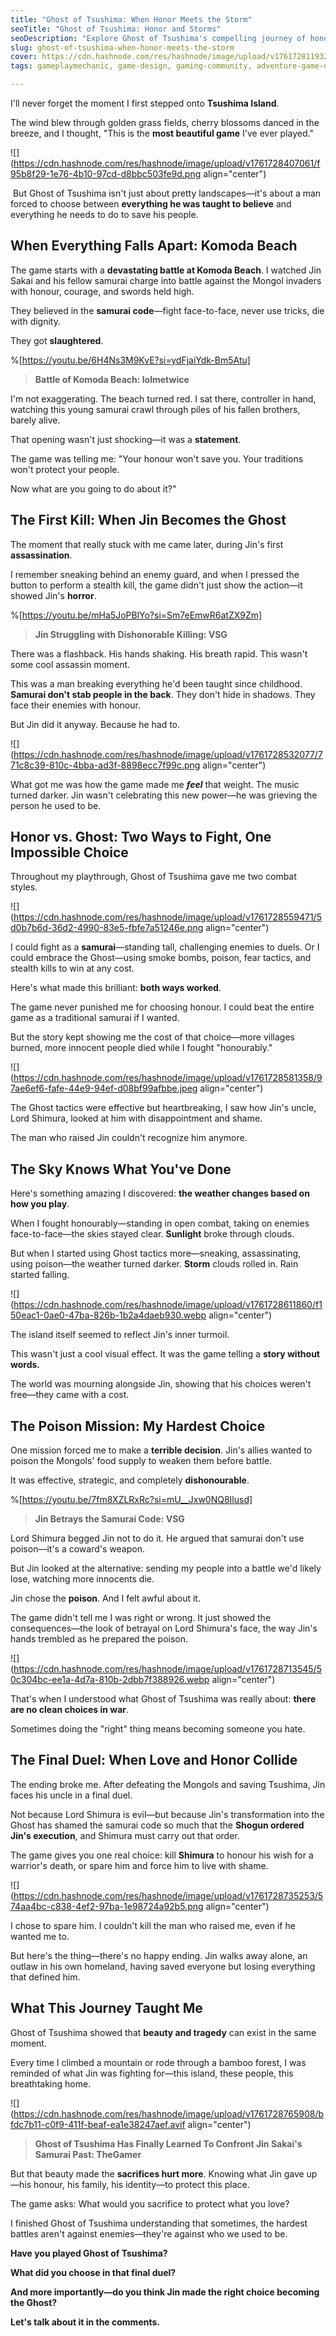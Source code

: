 ```yaml
---
title: "Ghost of Tsushima: When Honor Meets the Storm"
seoTitle: "Ghost of Tsushima: Honor and Storms"
seoDescription: "Explore Ghost of Tsushima's compelling journey of honor vs. survival, where choices have deep consequences, in a stunning, immersive world"
slug: ghost-of-tsushima-when-honor-meets-the-storm
cover: https://cdn.hashnode.com/res/hashnode/image/upload/v1761728119326/9a36ab32-cace-4462-9744-31e0e59ecf7b.png
tags: gameplaymechanic, game-design, gaming-community, adventure-game-development-adventure-game-developers-story-driven-game-development-custom-adventure-games-action-adventure-game-design-narrative-game-development-3d-adventure-games-unity-adventure-game-cross-platform-adventure-games, gamereview, japanese-history, characterdevelopment, playstation, ghostoftsushima, gameanalysis

---
```


I'll never forget the moment I first stepped onto **Tsushima Island**.

The wind blew through golden grass fields, cherry blossoms danced in the breeze, and I thought, "This is the **most beautiful game** I've ever played."

![](https://cdn.hashnode.com/res/hashnode/image/upload/v1761728407061/f95b8f29-1e76-4b10-97cd-d8bbc503fe9d.png align="center")

 But Ghost of Tsushima isn't just about pretty landscapes—it's about a man forced to choose between **everything he was taught to believe** and everything he needs to do to save his people.

## **When Everything Falls Apart: Komoda Beach**

The game starts with a **devastating battle at Komoda Beach**. I watched Jin Sakai and his fellow samurai charge into battle against the Mongol invaders with honour, courage, and swords held high.

They believed in the **samurai code**—fight face-to-face, never use tricks, die with dignity.

They got **slaughtered**.

%[https://youtu.be/6H4Ns3M9KvE?si=ydFjaiYdk-Bm5Atu] 

> **Battle of Komoda Beach: lolmetwice**

I'm not exaggerating. The beach turned red. I sat there, controller in hand, watching this young samurai crawl through piles of his fallen brothers, barely alive.

That opening wasn't just shocking—it was a **statement**.

The game was telling me: "Your honour won't save you. Your traditions won't protect your people.

Now what are you going to do about it?"

## **The First Kill: When Jin Becomes the Ghost**

The moment that really stuck with me came later, during Jin's first **assassination**.

I remember sneaking behind an enemy guard, and when I pressed the button to perform a stealth kill, the game didn't just show the action—it showed Jin's **horror**.

%[https://youtu.be/mHa5JoPBlYo?si=Sm7eEmwR6atZX9Zm] 

> **Jin Struggling with Dishonorable Killing: VSG**

There was a flashback. His hands shaking. His breath rapid. This wasn't some cool assassin moment.

This was a man breaking everything he'd been taught since childhood. **Samurai don't stab people in the back**. They don't hide in shadows. They face their enemies with honour.

But Jin did it anyway. Because he had to.

![](https://cdn.hashnode.com/res/hashnode/image/upload/v1761728532077/771c8c39-810c-4bba-ad3f-8898ecc7f99c.png align="center")

What got me was how the game made me ***feel*** that weight. The music turned darker. Jin wasn't celebrating this new power—he was grieving the person he used to be.

## **Honor vs. Ghost: Two Ways to Fight, One Impossible Choice**

Throughout my playthrough, Ghost of Tsushima gave me two combat styles.

![](https://cdn.hashnode.com/res/hashnode/image/upload/v1761728559471/5d0b7b6d-36d2-4990-83e5-fbfe7a51246e.png align="center")

I could fight as a **samurai**—standing tall, challenging enemies to duels. Or I could embrace the Ghost—using smoke bombs, poison, fear tactics, and stealth kills to win at any cost.

Here's what made this brilliant: **both ways worked**.

The game never punished me for choosing honour. I could beat the entire game as a traditional samurai if I wanted.

But the story kept showing me the cost of that choice—more villages burned, more innocent people died while I fought "honourably."

![](https://cdn.hashnode.com/res/hashnode/image/upload/v1761728581358/97ae6ef6-fafe-44e9-94ef-d08bf99afbbe.jpeg align="center")

The Ghost tactics were effective but heartbreaking, I saw how Jin's uncle, Lord Shimura, looked at him with disappointment and shame.

The man who raised Jin couldn't recognize him anymore.

## **The Sky Knows What You've Done**

Here's something amazing I discovered: **the weather changes based on how you play**.

When I fought honourably—standing in open combat, taking on enemies face-to-face—the skies stayed clear. **Sunlight** broke through clouds.

But when I started using Ghost tactics more—sneaking, assassinating, using poison—the weather turned darker. **Storm** clouds rolled in. Rain started falling.

![](https://cdn.hashnode.com/res/hashnode/image/upload/v1761728611860/f150eac1-0ae0-47ba-826b-1b2a4daeb930.webp align="center")

The island itself seemed to reflect Jin's inner turmoil.

This wasn't just a cool visual effect. It was the game telling a **story without words.**

The world was mourning alongside Jin, showing that his choices weren't free—they came with a cost.

## **The Poison Mission: My Hardest Choice**

One mission forced me to make a **terrible decision**. Jin's allies wanted to poison the Mongols' food supply to weaken them before battle.

It was effective, strategic, and completely **dishonourable**.

%[https://youtu.be/7fm8XZLRxRc?si=mU__Jxw0NQ8Ilusd] 

> **Jin Betrays the Samurai Code: VSG**

Lord Shimura begged Jin not to do it. He argued that samurai don't use poison—it's a coward's weapon.

But Jin looked at the alternative: sending my people into a battle we'd likely lose, watching more innocents die.

Jin chose the **poison**. And I felt awful about it.

The game didn't tell me I was right or wrong. It just showed the consequences—the look of betrayal on Lord Shimura's face, the way Jin's hands trembled as he prepared the poison.

![](https://cdn.hashnode.com/res/hashnode/image/upload/v1761728713545/50c304bc-ee1a-4d7a-810b-2dbb7f388926.webp align="center")

That's when I understood what Ghost of Tsushima was really about: **there are no clean choices in war**.

Sometimes doing the "right" thing means becoming someone you hate.

## **The Final Duel: When Love and Honor Collide**

The ending broke me. After defeating the Mongols and saving Tsushima, Jin faces his uncle in a final duel.

Not because Lord Shimura is evil—but because Jin's transformation into the Ghost has shamed the samurai code so much that the **Shogun ordered Jin's execution**, and Shimura must carry out that order.

The game gives you one real choice: kill **Shimura** to honour his wish for a warrior's death, or spare him and force him to live with shame.

![](https://cdn.hashnode.com/res/hashnode/image/upload/v1761728735253/574aa4bc-c838-4ef2-97ba-1e98724a92b5.png align="center")

I chose to spare him. I couldn't kill the man who raised me, even if he wanted me to.

But here's the thing—there's no happy ending. Jin walks away alone, an outlaw in his own homeland, having saved everyone but losing everything that defined him.

## **What This Journey Taught Me**

Ghost of Tsushima showed that **beauty and tragedy** can exist in the same moment.

Every time I climbed a mountain or rode through a bamboo forest, I was reminded of what Jin was fighting for—this island, these people, this breathtaking home.

![](https://cdn.hashnode.com/res/hashnode/image/upload/v1761728765908/bfdc7b11-c0f9-411f-beaf-ea1e38247aef.avif align="center")

> **Ghost of Tsushima Has Finally Learned To Confront Jin Sakai's Samurai Past: TheGamer**

But that beauty made the **sacrifices hurt more**. Knowing what Jin gave up—his honour, his family, his identity—to protect this place.

The game asks: What would you sacrifice to protect what you love?

I finished Ghost of Tsushima understanding that sometimes, the hardest battles aren't against enemies—they're against who we used to be.

**Have you played Ghost of Tsushima?**

**What did you choose in that final duel?**

**And more importantly—do you think Jin made the right choice becoming the Ghost?**

**Let's talk about it in the comments.**